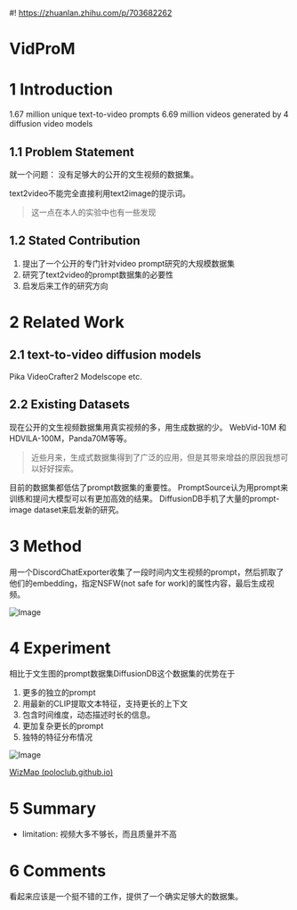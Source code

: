 #! https://zhuanlan.zhihu.com/p/703682262
<!-- ---
Date: 2024-06-15
Title: VidProM
dg-publish: true
tags:
  - Diffusion
  - Dataset
--- -->
# VidProM
# 1 Introduction

1.67 million unique text-to-video prompts 
6.69 million videos generated by 4 diffusion video models 
## 1.1 Problem Statement

就一个问题： 没有足够大的公开的文生视频的数据集。 

text2video不能完全直接利用text2image的提示词。 

> 这一点在本人的实验中也有一些发现


## 1.2 Stated Contribution

1. 提出了一个公开的专门针对video prompt研究的大规模数据集
2. 研究了text2video的prompt数据集的必要性
3. 启发后来工作的研究方向

# 2 Related Work

## 2.1 text-to-video diffusion models 
Pika VideoCrafter2 Modelscope etc. 

## 2.2 Existing Datasets
现在公开的文生视频数据集用真实视频的多，用生成数据的少。 WebVid-10M 和 HDVILA-100M，Panda70M等等。 


> 近些月来，生成式数据集得到了广泛的应用，但是其带来增益的原因我想可以好好探索。 

目前的数据集都低估了prompt数据集的重要性。 PromptSource认为用prompt来训练和提问大模型可以有更加高效的结果。 DiffusionDB手机了大量的prompt-image dataset来启发新的研究。 



# 3 Method

用一个DiscordChatExporter收集了一段时间内文生视频的prompt，然后抓取了他们的embedding，指定NSFW(not safe for work)的属性内容，最后生成视频。 

![Image](https://pic4.zhimg.com/80/v2-7003292178adddd185c526a8123b2055.png)

# 4 Experiment

相比于文生图的prompt数据集DiffusionDB这个数据集的优势在于
1. 更多的独立的prompt
2. 用最新的CLIP提取文本特征，支持更长的上下文
3. 包含时间维度，动态描述时长的信息。 
4. 更加复杂更长的prompt
5. 独特的特征分布情况

![Image](https://pic4.zhimg.com/80/v2-98db1e87b1440e5cb279c75f7513bda4.png)

[WizMap (poloclub.github.io)](https://poloclub.github.io/wizmap/?dataURL=https://huggingface.co/datasets/WenhaoWang/VidProM/resolve/main/data_vidprom_diffusiondb.ndjson&gridURL=https://huggingface.co/datasets/WenhaoWang/VidProM/resolve/main/grid_vidprom_diffusiondb.json)


# 5 Summary

- limitation: 视频大多不够长，而且质量并不高
# 6 Comments
看起来应该是一个挺不错的工作，提供了一个确实足够大的数据集。 
